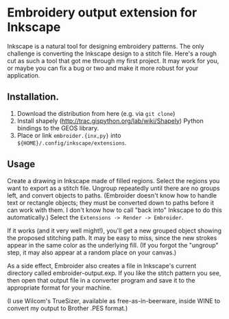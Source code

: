 # Embroidery output extension for Inkscape

Inkscape is a natural tool for designing embroidery patterns. The only challenge is converting the Inkscape design to a stitch file. Here's a rough cut as such a tool that got me through my first project. It may work for you, or maybe you can fix a bug or two and make it more robust for your application.

## Installation.

1. Download the distribution from here (e.g. via `git clone`)
2. Install shapely (http://trac.gispython.org/lab/wiki/Shapely) Python bindings to the GEOS library.
3. Place or link `embroider.{inx,py}` into `${HOME}/.config/inkscape/extensions`.

## Usage

Create a drawing in Inkscape made of filled regions.
Select the regions you want to export as a stitch file.
Ungroup repeatedly until there are no groups left,
and convert objects to paths.
(Embroider doesn't know how to handle text or rectangle objects;
they must be converted down to paths before it can work with them.
I don't know how to call "back into" Inkscape to do this automatically.)
Select the `Extensions -> Render -> Embroider`.

If it works (and it very well might!), you'll get a new grouped object
showing the proposed stitching path. It may be easy to miss, since the
new strokes appear in the same color as the underlying fill. (If you
forgot the "ungroup" step, it may also appear at a random place on
your canvas.)

As a side effect, Embroider also creates a file in Inkscape's current
directory called embroider-output.exp.
If you like the stitch pattern you see, then open that output file
in a converter program and save it to the appropriate format for
your machine.

(I use Wilcom's TrueSizer, available as free-as-in-beerware,
inside WINE to convert my output to Brother .PES format.)

